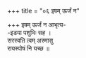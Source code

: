 +++
title = "०६ इषम् ऊर्जं न"

+++
इषम् ऊर्जं न आभृत्य-  
-इडया पशुभिः सह ।  
सरस्वति त्वम् अस्मासु  
रायस्पोषं नि यच्छ ॥